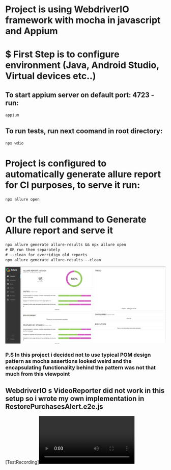 # Project is using WebdriverIO framework with mocha in javascript and Appium 
 
# $ First Step is to configure environment (Java, Android Studio, Virtual devices etc..)

## To start appium server on default port: 4723 - run:
```
appium
```
## To run tests, run next coomand in root directory:
```
npx wdio
```


# Project is configured to automatically generate allure report for CI purposes, to serve it run:

```
npx allure open
```

# Or the full command to Generate Allure report and serve it 
```
npx allure generate allure-results && npx allure open
# OR run them separately
# --clean for overridign old reports
npx allure generate allure-results --clean
```
![Screenshot](allure.png)


### P.S In this project i decided not to use typical POM design pattern as mocha assertions looked weird and the encapsulating functionality behind the pattern was not that much from this viewpoint

## WebdriverIO s VideoReporter did not work in this setup so i wrote my own implementation in RestorePurchasesAlert.e2e.js
[TestRecording]<video src="videos/Alert%20should%20disappear%20after%20accepting%20it.mp4" controls title="Title"></video>
